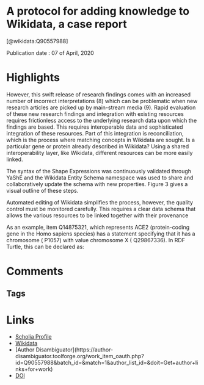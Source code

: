
A protocol for adding knowledge to Wikidata, a case report
==========================================================
  
  [@wikidata:Q90557988]  
  
Publication date : 07 of April, 2020  

# Highlights
However, this swift release of research findings comes with an increased number of
incorrect interpretations (8) which can be problematic when new research articles
are picked up by main-stream media (9). Rapid evaluation of these new research
findings and integration with existing resources requires frictionless access to the
underlying research data upon which the findings are based. This requires
interoperable data and sophisticated integration of these resources. Part of this
integration is reconciliation, which is the process where matching concepts in
Wikidata are sought. Is a particular gene or protein already described in Wikidata?
Using a shared interoperability layer, like Wikidata, different resources can be more
easily linked. 

The syntax of the Shape Expressions was
continuously validated through YaShE and the Wikidata Entity Schema namespace
was used to share and collaboratively update the schema with new properties.
Figure 3 gives a visual outline of these steps.

Automated editing of Wikidata simplifies the process, however, the quality control
must be monitored carefully. This requires a clear data schema that allows the
various resources to be linked together with their provenance 

As an example, item Q14875321, which represents
ACE2 (protein-coding gene in the Homo sapiens species) has a statement specifying
that it has a chromosome ( P1057) with value chromosome X ( Q29867336). In RDF
Turtle, this can be declared as: 
# Comments

## Tags

# Links
  
 * [Scholia Profile](https://scholia.toolforge.org/work/Q90557988)  
 * [Wikidata](https://www.wikidata.org/wiki/Q90557988)  
 * [Author Disambiguator](https://author-
disambiguator.toolforge.org/work_item_oauth.php?id=Q90557988&batch_id=&match=1&author_list_id=&doit=Get+author+links+for+work)  
 * [DOI](https://doi.org/10.1101/2020.04.05.026336)  
